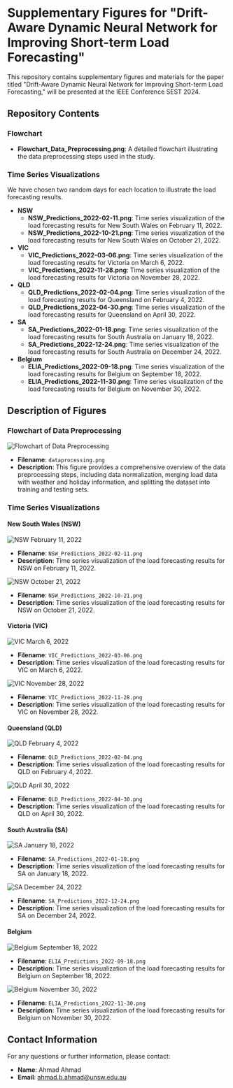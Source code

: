 # Supplementary Figures for "Drift-Aware Dynamic Neural Network for Improving Short-term Load Forecasting"

This repository contains supplementary figures and materials for the paper titled "Drift-Aware Dynamic Neural Network for Improving Short-term Load Forecasting," will be presented at the IEEE Conference SEST 2024.

## Repository Contents

### Flowchart
- **Flowchart_Data_Preprocessing.png**: A detailed flowchart illustrating the data preprocessing steps used in the study.

### Time Series Visualizations
We have chosen two random days for each location to illustrate the load forecasting results.

- **NSW**
  - **NSW_Predictions_2022-02-11.png**: Time series visualization of the load forecasting results for New South Wales on February 11, 2022.
  - **NSW_Predictions_2022-10-21.png**: Time series visualization of the load forecasting results for New South Wales on October 21, 2022.
- **VIC**
  - **VIC_Predictions_2022-03-06.png**: Time series visualization of the load forecasting results for Victoria on March 6, 2022.
  - **VIC_Predictions_2022-11-28.png**: Time series visualization of the load forecasting results for Victoria on November 28, 2022.
- **QLD**
  - **QLD_Predictions_2022-02-04.png**: Time series visualization of the load forecasting results for Queensland on February 4, 2022.
  - **QLD_Predictions_2022-04-30.png**: Time series visualization of the load forecasting results for Queensland on April 30, 2022.
- **SA**
  - **SA_Predictions_2022-01-18.png**: Time series visualization of the load forecasting results for South Australia on January 18, 2022.
  - **SA_Predictions_2022-12-24.png**: Time series visualization of the load forecasting results for South Australia on December 24, 2022.
- **Belgium**
  - **ELIA_Predictions_2022-09-18.png**: Time series visualization of the load forecasting results for Belgium on September 18, 2022.
  - **ELIA_Predictions_2022-11-30.png**: Time series visualization of the load forecasting results for Belgium on November 30, 2022.

## Description of Figures

### Flowchart of Data Preprocessing
![Flowchart of Data Preprocessing](Flowchart_Data_Preprocessing.png)
- **Filename**: `dataprocessing.png`
- **Description**: This figure provides a comprehensive overview of the data preprocessing steps, including data normalization, merging load data with weather and holiday information, and splitting the dataset into training and testing sets.

### Time Series Visualizations

#### New South Wales (NSW)
![NSW February 11, 2022](NSW_Predictions_2022-02-11.png)
- **Filename**: `NSW_Predictions_2022-02-11.png`
- **Description**: Time series visualization of the load forecasting results for NSW on February 11, 2022.

![NSW October 21, 2022](NSW_Predictions_2022-10-21.png)
- **Filename**: `NSW_Predictions_2022-10-21.png`
- **Description**: Time series visualization of the load forecasting results for NSW on October 21, 2022.

#### Victoria (VIC)
![VIC March 6, 2022](VIC_Predictions_2022-03-06.png)
- **Filename**: `VIC_Predictions_2022-03-06.png`
- **Description**: Time series visualization of the load forecasting results for VIC on March 6, 2022.

![VIC November 28, 2022](VIC_Predictions_2022-11-28.png)
- **Filename**: `VIC_Predictions_2022-11-28.png`
- **Description**: Time series visualization of the load forecasting results for VIC on November 28, 2022.

#### Queensland (QLD)
![QLD February 4, 2022](QLD_Predictions_2022-02-04.png)
- **Filename**: `QLD_Predictions_2022-02-04.png`
- **Description**: Time series visualization of the load forecasting results for QLD on February 4, 2022.

![QLD April 30, 2022](QLD_Predictions_2022-04-30.png)
- **Filename**: `QLD_Predictions_2022-04-30.png`
- **Description**: Time series visualization of the load forecasting results for QLD on April 30, 2022.

#### South Australia (SA)
![SA January 18, 2022](SA_Predictions_2022-01-18.png)
- **Filename**: `SA_Predictions_2022-01-18.png`
- **Description**: Time series visualization of the load forecasting results for SA on January 18, 2022.

![SA December 24, 2022](SA_Predictions_2022-12-24.png)
- **Filename**: `SA_Predictions_2022-12-24.png`
- **Description**: Time series visualization of the load forecasting results for SA on December 24, 2022.

#### Belgium
![Belgium September 18, 2022](ELIA_Predictions_2022-09-18.png)
- **Filename**: `ELIA_Predictions_2022-09-18.png`
- **Description**: Time series visualization of the load forecasting results for Belgium on September 18, 2022.

![Belgium November 30, 2022](ELIA_Predictions_2022-11-30.png)
- **Filename**: `ELIA_Predictions_2022-11-30.png`
- **Description**: Time series visualization of the load forecasting results for Belgium on November 30, 2022.


## Contact Information

For any questions or further information, please contact:

- **Name**: Ahmad Ahmad
- **Email**: ahmad.b.ahmad@unsw.edu.au

